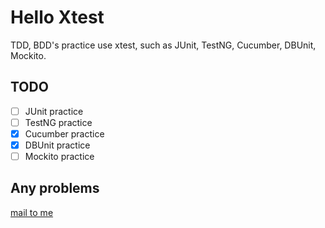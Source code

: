 # Hello Xtest

TDD, BDD's practice use xtest, such as JUnit, TestNG, Cucumber, DBUnit, Mockito.

## TODO

- [ ] JUnit practice
- [ ] TestNG practice
- [X] Cucumber practice
- [X] DBUnit practice
- [ ] Mockito practice

## Any problems
[mail to me](mailto:root@brctl.com)
